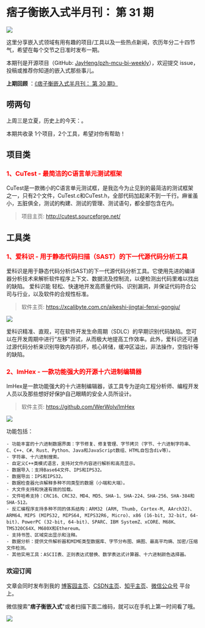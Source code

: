 # 痞子衡嵌入式半月刊： 第 31 期

![](http://henjay724.com/image/cnblogs/pzh_mcu_bi_weekly.PNG)

这里分享嵌入式领域有用有趣的项目/工具以及一些热点新闻，农历年分二十四节气，希望在每个交节之日准时发布一期。

本期刊是开源项目（GitHub: [JayHeng/pzh-mcu-bi-weekly](https://github.com/JayHeng/pzh-mcu-bi-weekly)），欢迎提交 issue，投稿或推荐你知道的嵌入式那些事儿。

**上期回顾** ：[《痞子衡嵌入式半月刊： 第 30 期》](https://www.cnblogs.com/henjay724/p/14702657.html)

## 唠两句

上周三是立夏，历史上的今天：。

本期共收录 1个项目，2个工具，希望对你有帮助！

## 项目类

### <font color="red">1、CuTest - 最简洁的C语言单元测试框架</font>

CuTest是一款微小的C语言单元测试框，是我迄今为止见到的最简洁的测试框架之一，只有2个文件，CuTest.c和CuTest.h，全部代码加起来不到一千行。麻雀虽小，五脏俱全，测试的构建、测试的管理、测试语句，都全部包含在内。

> 项目主页: http://cutest.sourceforge.net/

## 工具类

### <font color="red">1、爱科识 - 用于静态代码扫描（SAST）的下一代源代码分析工具</font>

爱科识是用于静态代码分析(SAST)的下一代源代码分析工具。它使用先进的编译 器分析技术来解析软件程序上下文、数据流及控制流，以便检测出代码里难以找出的缺陷。 爱科识能 轻松、快速地开发高质量代码、识别漏洞，并保证代码符合公司与行业，以及软件的合规性标准。

> 软件主页: https://xcalibyte.com.cn/aikeshi-jingtai-fenxi-gongju/

![](http://henjay724.com/image/biweekly20210516/aikeshi-flow.PNG)

爱科识精准、直观，可在软件开发生命周期（SDLC）的早期识别代码缺陷。您可以在开发周期中进行“左移”测试，从而极大地提高工作效率。此外，爱科识还可通过源代码分析来识别导致内存损坏，核心转储，缓冲区溢出，非法操作，空指针等的缺陷。


### <font color="red">2、ImHex - 一款功能强大的开源十六进制编辑器</font>

ImHex是一款功能强大的十六进制编辑器，该工具专为逆向工程分析师、编程开发人员以及那些想好好保护自己眼睛的安全人员所设计。

> 软件主页: https://github.com/WerWolv/ImHex

![](http://henjay724.com/image/biweekly20210516/ImHex.png)

功能包括：

```text
- 功能丰富的十六进制数据界面：字节修复、修复管理、字节拷贝（字节、十六进制字符串、C、C++、C#、Rust、Python、Java和JavaScript数组、HTML自包含div等）。
- 字符串、十六进制搜索。
- 自定义C++类模式语言，支持对文件内容进行解析和高亮显示。
- 数据导入：支持Base64文件、IPS和IPS32。
- 数据导出：IPS和IPS32。
- 数据检查器允许解释多种不同类型的数据（小端和大端）。
- 大文件支持和快速有效的加载。
- 文件哈希支持：CRC16、CRC32、MD4、MD5、SHA-1、SHA-224、SHA-256、SHA-384和SHA-512。
- 反汇编程序支持多种不同的体系结构：ARM32 (ARM, Thumb, Cortex-M, AArch32)、ARM64、MIPS (MIPS32, MIPS64, MIPS32R6, Micro)、x86 (16-bit, 32-bit, 64-bit)、PowerPC (32-bit, 64-bit)、SPARC、IBM SystemZ、xCORE、M68K、TMS320C64X、M680X和Ethereum。
- 支持书签、区域突出显示和注释。
- 数据分析：提供文件解析器和MIME类型数据库、字节分布图、熵图、最高平均熵、加密/压缩文件检测。
- 其他实用工具：ASCII表、正则表达式替换、数学表达式计算器、十六进制颜色选择器。
```

### 欢迎订阅

文章会同时发布到我的 [博客园主页](https://www.cnblogs.com/henjay724/)、[CSDN主页](https://blog.csdn.net/henjay724)、[知乎主页](https://www.zhihu.com/people/henjay724)、[微信公众号](http://weixin.sogou.com/weixin?type=1&query=痞子衡嵌入式) 平台上。

微信搜索"__痞子衡嵌入式__"或者扫描下面二维码，就可以在手机上第一时间看了哦。

![](http://henjay724.com/image/github/pzhMcu_qrcode_258x258.jpg)

